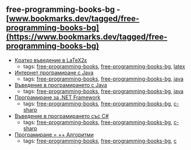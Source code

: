 free-programming-books-bg - [www.bookmarks.dev/tagged/free-programming-books-bg](https://www.bookmarks.dev/tagged/free-programming-books-bg)
---
* [Кратко въведение в LaTeX2ε](http://www.ctan.org/tex-archive/info/lshort/bulgarian)
    * tags: [free-programming-books](../tagged/free-programming-books.md), [free-programming-books-bg](../tagged/free-programming-books-bg.md), [latex](../tagged/latex.md)
* [Интернет програмиране с Java](http://www.nakov.com/books/inetjava/index.html)
    * tags: [free-programming-books](../tagged/free-programming-books.md), [free-programming-books-bg](../tagged/free-programming-books-bg.md), [java](../tagged/java.md)
* [Въведение в програмирането с Java](http://www.introprogramming.info/intro-java-book/read-online/)
    * tags: [free-programming-books](../tagged/free-programming-books.md), [free-programming-books-bg](../tagged/free-programming-books-bg.md), [java](../tagged/java.md)
* [Програмиране за .NET Framework](http://www.devbg.org/dotnetbook/)
    * tags: [free-programming-books](../tagged/free-programming-books.md), [free-programming-books-bg](../tagged/free-programming-books-bg.md), [c-sharp](../tagged/c-sharp.md)
* [Въведение в програмирането със С#](http://www.introprogramming.info/wp-content/uploads/2011/07/Intro-CSharp-Book-1.00.pdf)
    * tags: [free-programming-books](../tagged/free-programming-books.md), [free-programming-books-bg](../tagged/free-programming-books-bg.md), [c-sharp](../tagged/c-sharp.md)
* [Програмиране = ++ Алгоритми](http://www.programirane.org/2013/02/free-download-algo-book-nakov-dobrikov/)
    * tags: [free-programming-books](../tagged/free-programming-books.md), [free-programming-books-bg](../tagged/free-programming-books-bg.md), [c](../tagged/c.md)
